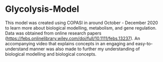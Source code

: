 # Glycolysis-Model

This model was created using COPASI in around October - December 2020 to learn more about biological modelling, metabolism, and gene regulation. Data was obtained from online research papers (https://febs.onlinelibrary.wiley.com/doi/full/10.1111/febs.13237). An accompanying video that explains concepts in an engaging and easy-to-understand manner was also made to further my understanding of biological modelling and biological concepts.
